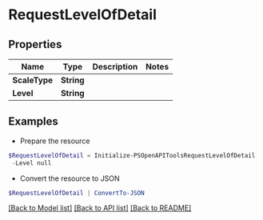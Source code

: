 # RequestLevelOfDetail
## Properties

Name | Type | Description | Notes
------------ | ------------- | ------------- | -------------
**ScaleType** | **String** |  | 
**Level** | **String** |  | 

## Examples

- Prepare the resource
```powershell
$RequestLevelOfDetail = Initialize-PSOpenAPIToolsRequestLevelOfDetail  -ScaleType null `
 -Level null
```

- Convert the resource to JSON
```powershell
$RequestLevelOfDetail | ConvertTo-JSON
```

[[Back to Model list]](../README.md#documentation-for-models) [[Back to API list]](../README.md#documentation-for-api-endpoints) [[Back to README]](../README.md)

